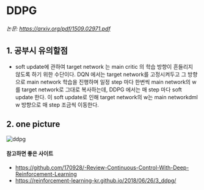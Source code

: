 # DDPG
###### 논문: https://arxiv.org/pdf/1509.02971.pdf

## 1. 공부시 유의할점
- soft update에 관하여
target network 는 main critic 의 학습 방향이 흔들리지 않도록 하기 위한 수단이다.
DQN 에서는 target network를 고정시켜두고 그 방향으로 main network 학습을 진행하며 일정 step 마다 한번씩 main network의 w를 target network로 그대로 복사하는데, DDPG 에서는 매 step 마다 soft update 한다. 이 soft update로 인해 target network의 w는 main networkdml w 방향으로 매 step 조금씩 이동한다.

## 2. one picture
![ddpg](https://user-images.githubusercontent.com/9976453/51683122-724fe800-202c-11e9-8e72-97eb538584b2.png)

#### 참고하면 좋은 사이트
* https://github.com/170928/-Review-Continuous-Control-With-Deep-Reinforcement-Learning
* https://reinforcement-learning-kr.github.io/2018/06/26/3_ddpg/
